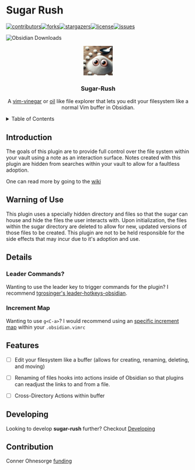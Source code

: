 # Sugar Rush

<a name="readme-top"></a>[![contributors](https://img.shields.io/github/contributors/conneroisu/sugar-rush.svg?style=for-the-badge)](https://github.com/conneroisu/sugar-rush/graphs/contributors)[![forks](https://img.shields.io/github/forks/conneroisu/sugar-rush.svg?style=for-the-badge)](https://github.com/conneroisu/sugar-rush/network/members)[![stargazers](https://img.shields.io/github/stars/conneroisu/sugar-rush.svg?style=for-the-badge)](https://github.com/conneroisu/sugar-rush/stargazers)[![license](https://img.shields.io/github/license/conneroisu/sugar-rush.svg?style=for-the-badge)](https://github.com/conneroisu/sugar-rush/blob/master/LICENSE)[![issues](https://img.shields.io/github/issues/conneroisu/sugar-rush.svg?style=for-the-badge)](https://github.com/conneroisu/sugar/issues)

![Obsidian Downloads](https://img.shields.io/badge/dynamic/json?logo=obsidian&color=%23483699&label=downloads&query=%24%5B%22sugar-rush%22%5D.downloads&url=https%3A%2F%2Fraw.githubusercontent.com%2Fobsidianmd%2Fobsidian-releases%2Fmaster%2Fcommunity-plugin-stats.json)


<div align="center"> <img src="resources/logo.jpeg" alt="Logo" width="80" height="80"> <h3 align="center">Sugar-Rush</h3> <p align="center"> A <a href="https://github.com/tpope/vim-vinegar">vim-vinegar</a> or <a href="https://github.com/stevearc/oil.nvim">oil</a> like file explorer that lets you edit your filesystem like a normal Vim buffer in Obsidian. </p> </div>


<details>
<summary>Table of Contents</summary>
<ol>
    <li><a href="#details">Details</a></li>
    <li><a href="#features">Features</a></li>
    <li><a href="#use-cases">Use Cases</a> </li>
    <li><a href="#commands">Commands</a></li>
    <li><a href="#contribution">Contribution</a></li>
    <li><a href="#acknowledgments">Acknowledgments</a></li>
</ol>
</details>


## Introduction


The goals of this plugin are to provide full control over the file system within your vault using a note as an interaction surface. 
Notes created with this plugin are hidden from searches within your vault to allow for a faultless adoption.

One can read more by going to the [wiki](https://github.com/conneroisu/sugar-rush/wiki)


## Warning of Use


This plugin uses a specially hidden directory and files so that the sugar can house and hide the files the user interacts with. 
Upon initialization, the files within the sugar directory are deleted to allow for new, updated versions of those files to be created. 
This plugin are not to be held responsible for the side effects that may incur due to it's adoption and use.


## Details


### Leader Commands?

Wanting to use the leader key to trigger commands for the plugin? I recommend [tgrosinger's leader-hotkeys-obsidian](https://github.com/tgrosinger/leader-hotkeys-obsidian).


### Increment Map


Wanting to use `g<C-a>`? I would recommend using an [specific increment map]() within your `.obsidian.vimrc`


## Features


-   [ ] Edit your filesystem like a buffer (allows for creating, renaming, deleting, and moving)
-   [ ] Renaming of files hooks into actions inside of Obsidian so that plugins can readjust the links to and from a file.
-   [ ] Cross-Directory Actions within buffer


## Developing

Looking to develop **sugar-rush** further? Checkout [Developing](https://github.com/conneroisu/sugar-rush/wiki/Development)


## Contribution


Conner Ohnesorge [funding](https://ko-fi.com/connero)



